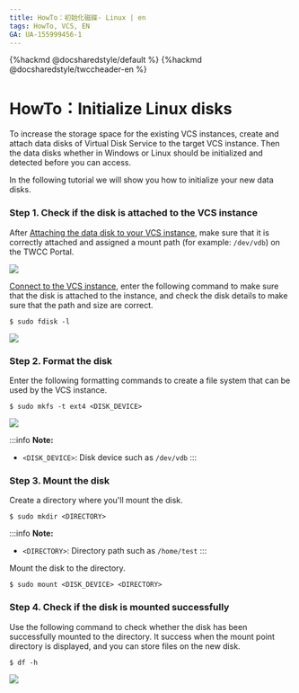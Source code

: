 ```yaml
---
title: HowTo：初始化磁碟- Linux | en
tags: HowTo, VCS, EN
GA: UA-155999456-1
---
```


{%hackmd @docsharedstyle/default %}
{%hackmd @docsharedstyle/twccheader-en %}

# HowTo：Initialize Linux disks

To increase the storage space for the existing VCS instances, create and attach data disks of Virtual Disk Service to the target VCS instance. Then the data disks whether in Windows or Linux should be initialized and detected before you can access.

In the following tutorial we will show you how to initialize your new data disks.

### Step 1. Check if the disk is attached to the VCS instance

After [Attaching the data disk to your VCS instance](https://man.twcc.ai/@twccdocs/guide-vcs-vds-manage-disk-en#%E9%80%A3%E7%B5%90%E8%87%B3%E8%99%9B%E6%93%AC%E9%81%8B%E7%AE%97%E5%80%8B%E9%AB%94), make sure that it is correctly attached and assigned a mount path (for example: `/dev/vdb`) on the TWCC Portal.

![](https://cos.twcc.ai/SYS-MANUAL/uploads/upload_fa713ed5baa62318cd7ae84f06de285f.png)


[Connect to the VCS instance](https://man.twcc.ai/@twccdocs/vcs-guide-connect-to-linux-from-windows-en), enter the following command to make sure that the disk is attached to the instance, and check the disk details to make sure that the path and size are correct.

```
$ sudo fdisk -l
```

![](https://cos.twcc.ai/SYS-MANUAL/uploads/upload_b06740e0fcd40ed80dc82fd3fdbdbb71.png)


### Step 2. Format the disk

Enter the following formatting commands to create a file system that can be used by the VCS instance.


```
$ sudo mkfs -t ext4 <DISK_DEVICE>
```

![](https://cos.twcc.ai/SYS-MANUAL/uploads/upload_33548e5fdec75ace065b50e9f5589536.png)


:::info
<i class="fa fa-paperclip fa-20" aria-hidden="true"></i> **Note:** 
- `<DISK_DEVICE>`: Disk device such as `/dev/vdb`
:::

### Step 3. Mount the disk

Create a directory where you'll mount the disk.


```
$ sudo mkdir <DIRECTORY>
```
:::info
<i class="fa fa-paperclip fa-20" aria-hidden="true"></i> **Note:** 
- `<DIRECTORY>`: Directory path such as `/home/test`
:::

Mount the disk to the directory.

```
$ sudo mount <DISK_DEVICE> <DIRECTORY>
```

### Step 4. Check if the disk is mounted successfully

Use the following command to check whether the disk has been successfully mounted to the directory. It success when the mount point directory is displayed, and you can store files on the new disk.


```
$ df -h
```
![](https://cos.twcc.ai/SYS-MANUAL/uploads/upload_be2f438e28adc36c6c8952a3384044a0.png)

